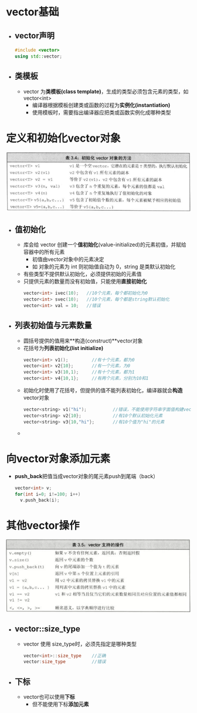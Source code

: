# vector基础
- ## vector声明
  ```c++
  #include <vector>
  using std::vector;
  ```
- ## 类模板
  - vector 为**类模板(class template)**，生成的类型必须包含元素的类型，如 vector\<int>
    - 编译器根据模板创建类或函数的过程为**实例化(instantiation)**
    - 使用模板时，需要指出编译器应把类或函数实例化成哪种类型
# 定义和初始化vector对象
![](images/2023-09-13-09-26-46.png)
- ## 值初始化
  - 库会给 vector 创建一个**值初始化**(value-initialized)的元素初值，并赋给容器中的所有元素
    - 初值由vector对象中的元素决定
    - 如 对象的元素为 int 则初始值自动为 0，string 是类默认初始化
  - 有些类型不提供默认初始化，必须提供初始的元素值
  - 只提供元素的数量而没有初始值，只能使用**直接初始化**
    ```c++
    vector<int> ivec(10);   //10个元素，每个都初始化为0
    vector<int> svec(10);   //10个元素，每个都是string默认初始化
    vector<int> val = 10;   //错误
    ```
- ## 列表初始值与元素数量
  - 圆括号提供的值用来**构造(construct)**vector对象
  - 花括号为**列表初始化(list initialize)**
    ```c++
    vector<int> v1();         //有十个元素，都为0
    vector<int> v2{10};       //有一个元素，为0
    vector<int> v3(10,1);     //有十个元素，都为1
    vector<int> v4{10,1};     //有两个元素，分别为10和1
    ```
  - 初始化时使用了花括号，但提供的值不能列表初始化，编译器就会**构造**vector对象
    ```c++
    vector<string> v1("hi");          //错误，不能使用字符串字面值构建vector对象
    vector<string> v2{10};            //有10个默认初始化元素
    vector<string> v3{10,"hi"};       //有10个值为"hi"的元素
    ```
  - 
# 向vector对象添加元素
- **push_back**把值当成vector对象的尾元素push到尾端（back）
  ```c++
  vector<int> v;
  for(int i=0; i!=100; i++)
    v.push_back(i);
  ```

# 其他vector操作
![](images/2023-09-13-15-27-38.png)
- ## vector<int>::size_type
  - vector 使用 size_type时，必须先指定是哪种类型
    ```c++
    vector<int>::size_type    //正确
    vector:size_type          //错误
    ```
- ## 下标
  - vector也可以使用**下标**
    - 但不能使用下标**添加元素**